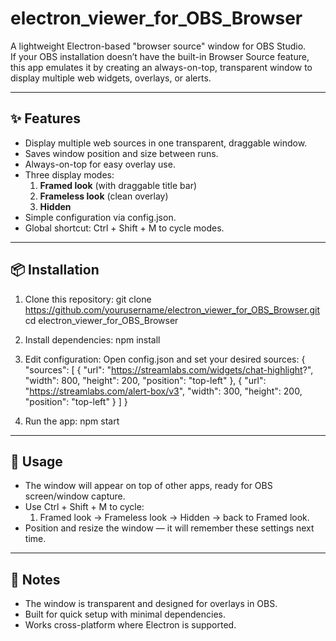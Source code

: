 # electron_viewer_for_OBS_Browser

A lightweight Electron-based "browser source" window for OBS Studio.  
If your OBS installation doesn’t have the built-in Browser Source feature, this app emulates it by creating an always-on-top, transparent window to display multiple web widgets, overlays, or alerts.

---

## ✨ Features

- Display multiple web sources in one transparent, draggable window.
- Saves window position and size between runs.
- Always-on-top for easy overlay use.
- Three display modes:
  1. **Framed look** (with draggable title bar)
  2. **Frameless look** (clean overlay)
  3. **Hidden**
- Simple configuration via config.json.
- Global shortcut: Ctrl + Shift + M to cycle modes.

---

## 📦 Installation

1. Clone this repository:
   git clone https://github.com/yourusername/electron_viewer_for_OBS_Browser.git
   cd electron_viewer_for_OBS_Browser

2. Install dependencies:
   npm install

3. Edit configuration:
   Open config.json and set your desired sources:
   {
     "sources": [
       {
         "url": "https://streamlabs.com/widgets/chat-highlight?",
         "width": 800,
         "height": 200,
         "position": "top-left"
       },
       {
         "url": "https://streamlabs.com/alert-box/v3",
         "width": 300,
         "height": 200,
         "position": "top-left"
       }
     ]
   }

4. Run the app:
   npm start

---

## 🎯 Usage

- The window will appear on top of other apps, ready for OBS screen/window capture.
- Use Ctrl + Shift + M to cycle:
  1. Framed look → Frameless look → Hidden → back to Framed look.
- Position and resize the window — it will remember these settings next time.

---

## 🛑 Notes

- The window is transparent and designed for overlays in OBS.
- Built for quick setup with minimal dependencies.
- Works cross-platform where Electron is supported.
